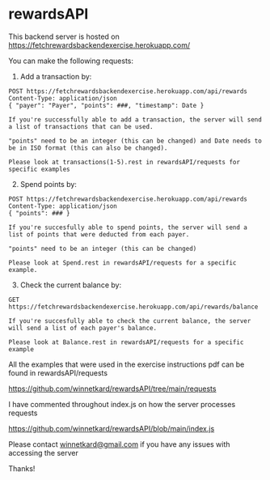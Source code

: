 # rewardsAPI


This backend server is hosted on https://fetchrewardsbackendexercise.herokuapp.com/

You can make the following requests:

  1. Add a transaction by:
  
    POST https://fetchrewardsbackendexercise.herokuapp.com/api/rewards
    Content-Type: application/json
    { "payer": "Payer", "points": ###, "timestamp": Date }
    
    If you're successfully able to add a transaction, the server will send a list of transactions that can be used.
    
    "points" need to be an integer (this can be changed) and Date needs to be in ISO format (this can also be changed). 
    
    Please look at transactions(1-5).rest in rewardsAPI/requests for specific examples
   
  2. Spend points by:
  
    POST https://fetchrewardsbackendexercise.herokuapp.com/api/rewards
    Content-Type: application/json
    { "points": ### }
    
    If you're succesfully able to spend points, the server will send a list of points that were deducted from each payer. 
    
    "points" need to be an integer (this can be changed)
    
    Please look at Spend.rest in rewardsAPI/requests for a specific example. 
    
  3. Check the current balance by:
  
    GET https://fetchrewardsbackendexercise.herokuapp.com/api/rewards/balance
    
    If you're succesfully able to check the current balance, the server will send a list of each payer's balance.
    
    Please look at Balance.rest in rewardsAPI/requests for a specific example
    
All the examples that were used in the exercise instructions pdf can be found in rewardsAPI/requests 

https://github.com/winnetkard/rewardsAPI/tree/main/requests

I have commented throughout index.js on how the server processes requests 

https://github.com/winnetkard/rewardsAPI/blob/main/index.js 

Please contact winnetkard@gmail.com if you have any issues with accessing the server

Thanks!
